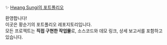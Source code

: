 ✨ [Hwang Sungi의 포트폴리오]([https://john-yim.github.io/portfolio/](https://github.com/Sungi-Hwang/Portfolio.git))

환영합니다!  
이곳은 황순기의 포트폴리오 레포지토리입니다.  
모든 프로젝트는 **직접 구현한 작업물**로, 소스코드와 데모 링크, 상세 보고서를 포함하고 있습니다.

